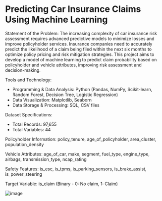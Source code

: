 # Predicting Car Insurance Claims Using Machine Learning 
Statement of the Problem: The increasing complexity of car insurance risk assessment 
requires advanced predictive models to minimize losses and improve policyholder services. 
Insurance companies need to accurately predict the likelihood of a claim being filed within the 
next six months to optimize policy pricing and risk mitigation strategies. This project aims to 
develop a model of machine learning to predict claim probability based on policyholder and 
vehicle attributes, improving risk assessment and decision-making. 

Tools and Technology: 
- Programming & Data Analysis: Python (Pandas, NumPy, Scikit-learn, Random 
Forest, Decision Tree, Logistic Regression) 
- Data Visualization: Matplotlib, Seaborn 
- Data Storage & Processing: SQL, CSV files 

Dataset Specifications: 
- Total Records: 97,655 
- Total Variables: 44 

Policyholder Information: policy_tenure, age_of_policyholder, area_cluster, 
population_density 

Vehicle Attributes: age_of_car, make, segment, fuel_type, engine_type, airbags, 
transmission_type, ncap_rating 

Safety Features: is_esc, is_tpms, is_parking_sensors, is_brake_assist, is_power_steering 

Target Variable: is_claim (Binary - 0: No claim, 1: Claim)

![image](https://github.com/user-attachments/assets/d1a07c89-5ace-4f99-9ba3-65b44921fd59)
